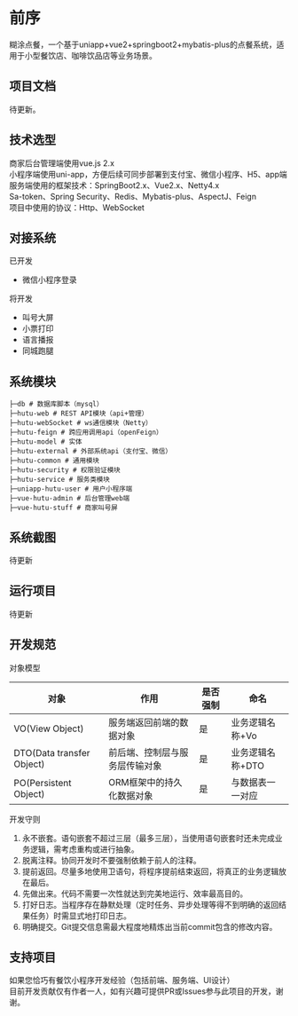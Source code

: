 # 前序
糊涂点餐，一个基于uniapp+vue2+springboot2+mybatis-plus的点餐系统，适用于小型餐饮店、咖啡饮品店等业务场景。
## 项目文档
待更新。
## 技术选型
商家后台管理端使用vue.js 2.x<br>
小程序端使用uni-app，方便后续可同步部署到支付宝、微信小程序、H5、app端<br>
服务端使用的框架技术：SpringBoot2.x、Vue2.x、Netty4.x<br>
Sa-token、Spring Security、Redis、Mybatis-plus、AspectJ、Feign<br>
项目中使用的协议：Http、WebSocket
## 对接系统
已开发
- 微信小程序登录

将开发
- 叫号大屏
- 小票打印
- 语言播报
- 同城跑腿
## 系统模块
```
├─db # 数据库脚本（mysql）
├─hutu-web # REST API模块（api+管理）
├─hutu-webSocket # ws通信模块（Netty）
├─hutu-feign # 跨应用调用api（openFeign）
├─hutu-model # 实体
├─hutu-external # 外部系统api（支付宝、微信）
├─hutu-common # 通用模块
├─hutu-security # 权限验证模块
├─hutu-service # 服务类模块
├─uniapp-hutu-user # 用户小程序端
├─vue-hutu-admin # 后台管理web端
├─vue-hutu-stuff # 商家叫号屏
```
## 系统截图
待更新

## 运行项目
待更新

## 开发规范
对象模型

|对象| 作用              |是否强制|命名|
|--|-----------------|--|--|
|VO(View Object)| 服务端返回前端的数据对象    |是|业务逻辑名称+Vo|
|DTO(Data transfer Object)| 前后端、控制层与服务层传输对象 |是|业务逻辑名称+DTO|
|PO(Persistent Object)| ORM框架中的持久化数据对象  |是|与数据表一一对应|

开发守则

1. 永不嵌套。语句嵌套不超过三层（最多三层），当使用语句嵌套时还未完成业务逻辑，需考虑重构或进行抽象。
2. 脱离注释。协同开发时不要强制依赖于前人的注释。
3. 提前返回。尽量多地使用卫语句，将程序提前结束返回，将真正的业务逻辑放在最后。
4. 先做出来。代码不需要一次性就达到完美地运行、效率最高目的。
5. 打好日志。当程序存在静默处理（定时任务、异步处理等得不到明确的返回结果任务）时需显式地打印日志。
6. 明确提交。Git提交信息需最大程度地精炼出当前commit包含的修改内容。


## 支持项目

如果您恰巧有餐饮小程序开发经验（包括前端、服务端、UI设计）<br>
目前开发贡献仅有作者一人，如有兴趣可提供PR或Issues参与此项目的开发，谢谢。